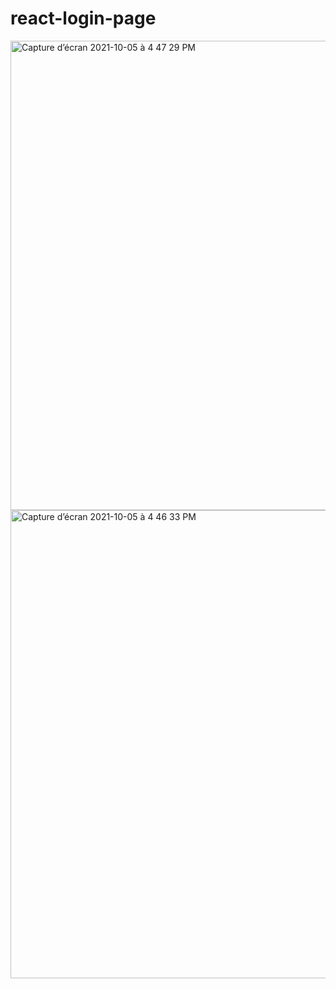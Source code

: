 # react-login-page
<img width="751" alt="Capture d’écran 2021-10-05 à 4 47 29 PM" src="https://user-images.githubusercontent.com/86634734/135967434-43de5aa3-a789-4490-b125-d0ec2abb7471.png">
<img width="749" alt="Capture d’écran 2021-10-05 à 4 46 33 PM" src="https://user-images.githubusercontent.com/86634734/135967422-a4e54d86-f666-4ff2-aab4-80d373ef5ffe.png">
